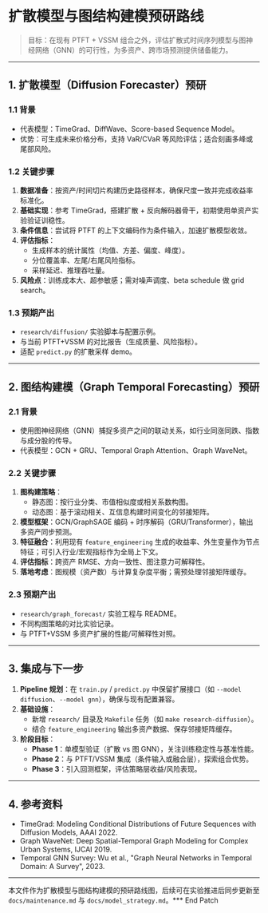 # 扩散模型与图结构建模预研路线

> 目标：在现有 PTFT + VSSM 组合之外，评估扩散式时间序列模型与图神经网络（GNN）的可行性，为多资产、跨市场预测提供储备能力。

---

## 1. 扩散模型（Diffusion Forecaster）预研

### 1.1 背景
- 代表模型：TimeGrad、DiffWave、Score-based Sequence Model。
- 优势：可生成未来价格分布，支持 VaR/CVaR 等风险评估；适合刻画多峰或尾部风险。

### 1.2 关键步骤
1. **数据准备**：按资产/时间切片构建历史路径样本，确保尺度一致并完成收益率标准化。
2. **基础实现**：参考 TimeGrad，搭建扩散 + 反向解码器骨干，初期使用单资产实验验证训稳性。
3. **条件信息**：尝试将 PTFT 的上下文编码作为条件输入，加速扩散模型收敛。
4. **评估指标**：
   - 生成样本的统计属性（均值、方差、偏度、峰度）。
   - 分位覆盖率、左尾/右尾风险指标。
   - 采样延迟、推理吞吐量。
5. **风险点**：训练成本大、超参敏感；需对噪声调度、beta schedule 做 grid search。

### 1.3 预期产出
- `research/diffusion/` 实验脚本与配置示例。
- 与当前 PTFT+VSSM 的对比报告（生成质量、风险指标）。
- 适配 `predict.py` 的扩散采样 demo。

---

## 2. 图结构建模（Graph Temporal Forecasting）预研

### 2.1 背景
- 使用图神经网络（GNN）捕捉多资产之间的联动关系，如行业同涨同跌、指数与成分股的传导。
- 代表模型：GCN + GRU、Temporal Graph Attention、Graph WaveNet。

### 2.2 关键步骤
1. **图构建策略**：
   - 静态图：按行业分类、市值相似度或相关系数构图。
   - 动态图：基于滚动相关、互信息构建时间变化的邻接矩阵。
2. **模型框架**：GCN/GraphSAGE 编码 + 时序解码（GRU/Transformer），输出多资产同步预测。
3. **特征融合**：利用现有 `feature_engineering` 生成的收益率、外生变量作为节点特征；可引入行业/宏观指标作为全局上下文。
4. **评估指标**：跨资产 RMSE、方向一致性、图注意力可解释性。
5. **落地考虑**：图规模（资产数）与计算复杂度平衡；需预处理邻接矩阵缓存。

### 2.3 预期产出
- `research/graph_forecast/` 实验工程与 README。
- 不同构图策略的对比实验记录。
- 与 PTFT+VSSM 多资产扩展的性能/可解释性对照。

---

## 3. 集成与下一步
1. **Pipeline 规划**：在 `train.py` / `predict.py` 中保留扩展接口（如 `--model diffusion`、`--model gnn`），确保与现有配置兼容。
2. **基础设施**：
   - 新增 `research/` 目录及 `Makefile` 任务（如 `make research-diffusion`）。
   - 结合 `feature_engineering` 输出多资产数据、保存邻接矩阵缓存。
3. **阶段目标**：
   - **Phase 1**：单模型验证（扩散 vs 图 GNN），关注训练稳定性与基准性能。
   - **Phase 2**：与 PTFT/VSSM 集成（条件输入或融合层），探索组合优势。
   - **Phase 3**：引入回测框架，评估策略层收益/风险表现。

---

## 4. 参考资料
- TimeGrad: Modeling Conditional Distributions of Future Sequences with Diffusion Models, AAAI 2022.
- Graph WaveNet: Deep Spatial-Temporal Graph Modeling for Complex Urban Systems, IJCAI 2019.
- Temporal GNN Survey: Wu et al., "Graph Neural Networks in Temporal Domain: A Survey", 2023.

---
本文件作为扩散模型与图结构建模的预研路线图，后续可在实验推进后同步更新至 `docs/maintenance.md` 与 `docs/model_strategy.md`。*** End Patch
